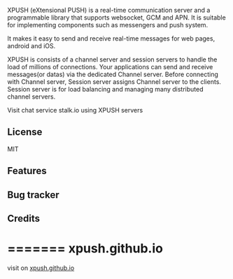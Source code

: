 XPUSH (eXtensional PUSH) is a real-time communication server and a programmable library that supports websocket, GCM and APN. It is suitable for implementing components such as messengers and push system.

It makes it easy to send and receive real-time messages for web pages, android and iOS.

XPUSH is consists of a channel server and session servers to handle the load of millions of connections. Your applications can send and receive messages(or datas) via the dedicated Channel server. Before connecting with Channel server, Session server assigns Channel server to the clients. Session server is for load balancing and managing many distributed channel servers.

Visit chat service stalk.io using XPUSH servers

License
-------
MIT


Features
-----------



Bug tracker
-----------



Credits
-------
=======
xpush.github.io
===============

visit on [xpush.github.io](http://xpush.github.io)
